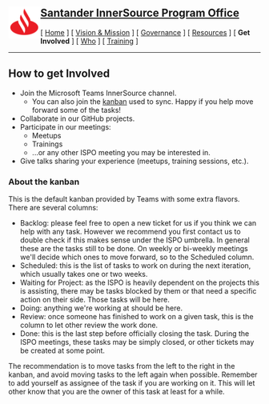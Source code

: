 <h2>
 <a href="/README.md">
   <img alt="Santander" src="/assets/img/santander.png" align="left" width="64" height="64" />
   Santander InnerSource Program Office
 </a>
</h2>

[ [Home](/README.md) ] [ [Vision & Mission](/doc/vision-and-mission.md) ] [ [Governance](/doc/governance.md) ] [ [Resources](/doc/resources.md) ] [ **Get Involved** ] [ [Who](/doc/who.md) ] [ [Training](/doc/training.md) ]

---

## How to get Involved
* Join the Microsoft Teams InnerSource channel.
  * You can also join the [kanban](https://teams.microsoft.com/l/entity/com.microsoft.teamspace.tab.planner/_djb2_msteams_prefix_2471044500?context=%7B%22subEntityId%22%3Anull%2C%22channelId%22%3A%2219%3A4d3100f1c661432da6b2cfdcafd8c549%40thread.tacv2%22%7D&groupId=f1886bc7-cdad-4513-9544-1c9587de1c77&tenantId=35595a02-4d6d-44ac-99e1-f9ab4cd872db) used to sync. Happy if you help move forward some of the tasks!
* Collaborate in our GitHub projects.
* Participate in our meetings:
  - Meetups
  - Trainings
  - ...or any other ISPO meeting you may be interested in.
* Give talks sharing your experience (meetups, training sessions, etc.).


### About the kanban

This is the default kanban provided by Teams with some extra flavors.
There are several columns:
* Backlog: please feel free to open a new ticket for us if you think we can help with any task. However we recommend you first contact us to double check if this makes sense under the ISPO umbrella. In general these are the tasks still to be done. On weekly or bi-weekly meetings we'll decide which ones to move forward, so to the Scheduled column.
* Scheduled: this is the list of tasks to work on during the next iteration, which usually takes one or two weeks.
* Waiting for Project: as the ISPO is heavily dependent on the projects this is assisting, there may be tasks blocked by them or that need a specific action on their side. Those tasks will be here.
* Doing: anything we're working at should be here.
* Review: once someone has finished to work on a given task, this is the column to let other review the work done.
* Done: this is the last step before officially closing the task. During the ISPO meetings, these tasks may be simply closed, or other tickets may be created at some point.

The recommendation is to move tasks from the left to the right in the kanban, and avoid moving tasks to the left again when possible. Remember to add yourself as assignee of the task if you are working on it. This will let other know that you are the owner of this task at least for a while.
